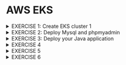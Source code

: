# AWS EKS

<details>
<summary> EXERCISE 1: Create EKS cluster 1
</summary>
<br>
You decide to create an EKS cluster - the managed Kubernetes Service of AWS. To simplify the whole creation and configurations, you use eksctl.With eksctl you create an EKS cluster with 3 Nodes and 1 Fargate profile

### Solution:
#### 1. Install eksctl   
```sh
brew tap weaveworks/tap
brew install weaveworks/tap/eksctl
```

#### 2. Create YAML (cluster.yaml)
``` sh
apiVersion: eksctl.io/v1alpha5
kind: ClusterConfig

metadata:
  name: demo-cluster
  region: eu-west-3

nodeGroups:
  - name: node-group-1
    desiredCapacity: 3
    instanceType: t2.micro

fargateProfiles:
  - name: fargate-profile-1
    selectors:
      - namespace: default
```

#### 3. Create Cluster using eksctl 
<code>eksctl create cluster -f cluster.yaml</code>

#### 4. Configure kubectl to connect to the cluster
```sh
# Check region (needs to be the same as in our cluster)
aws config list

# Create kubeconfig file (with information on how to connect to our cluster)
aws eks update-kubeconfig --name eks-cluster-test demo-cluster

# Validate:
cat ./kube/config
```

#### 5. Validate that cluster got created
```sh
kubectl get node
eksctl get fargateprofile --cluster demo-cluster
```

#### Deletion of cluster:
<code>eksctl delete cluster --name demo-cluster</code>
</details>


<details>
<summary> EXERCISE 2: Deploy Mysql and phpmyadmin
</summary>
<br>
You deploy mysql and phpmyadmin on EC2 nodes with the same setup as before.
<br>

</details>


<details>
<summary> EXERCISE 3: Deploy your Java application
</summary>
<br>
You deploy your Java application using Fargate with 3 replicas and same setup as before
</details>


<details>
<summary> EXERCISE 4
</summary>
</details>


<details>
<summary> EXERCISE 5
</summary>
</details>


<details>
<summary> EXERCISE 6
</summary>
</details>
